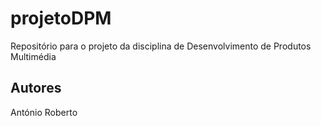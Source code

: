 # projetoDPM
Repositório para o projeto da disciplina de Desenvolvimento de Produtos Multimédia

## Autores
António Roberto

